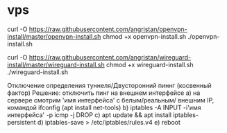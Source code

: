 # vps

curl -O https://raw.githubusercontent.com/angristan/openvpn-install/master/openvpn-install.sh
chmod +x openvpn-install.sh
./openvpn-install.sh

curl -O https://raw.githubusercontent.com/angristan/wireguard-install/master/wireguard-install.sh
chmod +x wireguard-install.sh
./wireguard-install.sh

Отключение определения туннеля/Двусторонний пиннг (косвенный фактор)
Решение: отключить пинг на внешнем интерфейсе
a) на сервере смотрим 'имя интерфейса' с белым/реальным/ внешним IP, командой ifconfig (apt install net-tools)
b) iptables -A INPUT -i'имя интерфейса' -p icmp -j DROP
c) apt update && apt install iptables-persistent
d) iptables-save > /etc/iptables/rules.v4
e) reboot

